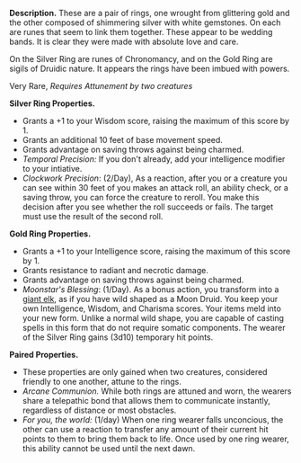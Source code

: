 **Description.** These are a pair of rings, one wrought from glittering gold and the other composed of shimmering silver with white gemstones. On each are runes that seem to link them together. These appear to be wedding bands. It is clear they were made with absolute love and care.

On the Silver Ring are runes of Chronomancy, and on the Gold Ring are sigils of Druidic nature. It appears the rings have been imbued with powers. 

Very Rare, *Requires Attunement by two creatures*

**Silver Ring Properties.**
- Grants a +1 to your Wisdom score, raising the maximum of this score by 1.
- Grants an additional 10 feet of base movement speed.
- Grants advantage on saving throws against being charmed. 
- *Temporal Precision:* If you don't already, add your intelligence modifier to your intiative. 
- *Clockwork Precision*: (2/Day), As a reaction, after you or a creature you can see within 30 feet of you makes an attack roll, an ability check, or a saving throw, you can force the creature to reroll. You make this decision after you see whether the roll succeeds or fails. The target must use the result of the second roll.

**Gold Ring Properties.**
- Grants a +1 to your Intelligence score, raising the maximum of this score by 1. 
- Grants resistance to radiant and necrotic damage.
- Grants advantage on saving throws against being charmed.
- *Moonstar's Blessing*: (1/Day). As a bonus action, you transform into a [giant elk](https://roll20.net/compendium/dnd5e/Giant%20Elk#content), as if you have wild shaped as a Moon Druid. You keep your own Intelligence, Wisdom, and Charisma scores. Your items meld into your new form. Unlike a normal wild shape, you are capable of casting spells in this form that do not require somatic components. The wearer of the Silver Ring gains (3d10) temporary hit points. 

**Paired Properties.** 
- These properties are only gained when two creatures, considered friendly to one another, attune to the rings. 
- *Arcane Communion.* While both rings are attuned and worn, the wearers share a telepathic bond that allows them to communicate instantly, regardless of distance or most obstacles.
- *For you, the world:* (1/day) When one ring wearer falls unconcious, the other can use a reaction to transfer any amount of their current hit points to them to bring them back to life. Once used by one ring wearer, this ability cannot be used until the next dawn.